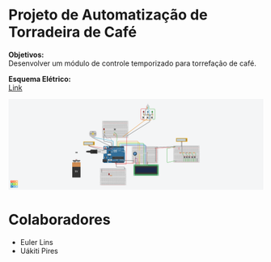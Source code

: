 # Projeto de Automatização de Torradeira de Café

**Objetivos:**  
Desenvolver um módulo de controle temporizado para torrefação de café.


**Esquema Elétrico:**  
[Link](/Projeto%20Euler%202022.brd)  

![Esquema Elétrico](/Projeto%20Euler%202022.png) 


# Colaboradores
- Euler Lins
- Uákiti Pires

